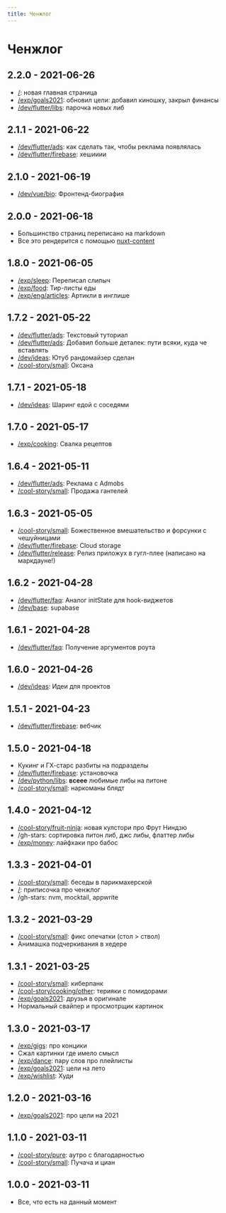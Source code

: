 ```yaml
---
title: Ченжлог
---
```


# Ченжлог

## 2.2.0 - 2021-06-26

- [/](/): новая главная страница
- [/exp/goals2021](/exp/goals2021): обновил цели: добавил киношку, закрыл финансы
- [/dev/flutter/libs](/dev/flutter/libs): парочка новых либ

## 2.1.1 - 2021-06-22

- [/dev/flutter/ads](/dev/flutter/ads): как сделать так, чтобы реклама появлялась
- [/dev/flutter/firebase](/dev/flutter/firebase): хешииии

## 2.1.0 - 2021-06-19

- [/dev/vue/bio](/dev/vue/bio): Фронтенд-биография

## 2.0.0 - 2021-06-18

- Большинство страниц переписано на markdown
- Все это рендерится с помощью [nuxt-content](https://content.nuxtjs.org/)

## 1.8.0 - 2021-06-05

- [/exp/sleep](/exp/sleep): Переписал слипыч
- [/exp/food](/exp/food): Тир-листы еды
- [/exp/eng/articles](/exp/eng/articles): Артикли в инглише

## 1.7.2 - 2021-05-22

- [/dev/flutter/ads](/dev/flutter/ads): Текстовый туториал
- [/dev/flutter/ads](/dev/flutter/release): Добавил больше деталек: пути всяки, куда че вставлять
- [/dev/ideas](/dev/ideas): Ютуб рандомайзер сделан
- [/cool-story/small](/cool-story/small): Оксана

## 1.7.1 - 2021-05-18

- [/dev/ideas](/dev/ideas): Шаринг едой с соседями

## 1.7.0 - 2021-05-17

- [/exp/cooking](/exp/cooking): Свалка рецептов

## 1.6.4 - 2021-05-11

- [/dev/flutter/ads](/dev/flutter/ads): Реклама с Admobs
- [/cool-story/small](/cool-story/small): Продажа гантелей

## 1.6.3 - 2021-05-05

- [/cool-story/small](/cool-story/small): Божественное вмешательство и форсунки с чешуйницами
- [/dev/flutter/firebase](/dev/flutter/firebase): Cloud storage
- [/dev/flutter/release](/dev/flutter/release): Релиз приложух в гугл-плее (написано на маркдауне!)

## 1.6.2 - 2021-04-28

- [/dev/flutter/faq](/dev/flutter/faq): Аналог initState для hook-виджетов
- [/dev/base](/dev/base): supabase

## 1.6.1 - 2021-04-28

- [/dev/flutter/faq](/dev/flutter/faq):   Получение аргументов роута

## 1.6.0 - 2021-04-26

- [/dev/ideas](/dev/ideas): Идеи для проектов

## 1.5.1 - 2021-04-23

- [/dev/flutter/firebase](/dev/flutter/firebase): вебчик

## 1.5.0 - 2021-04-18

- Кукинг и ГХ-старс разбиты на подразделы
- [/dev/flutter/firebase](/dev/flutter/firebase): установочка
- [/dev/python/libs](/dev/python/libs): <b>всеее</b> любимые либы на питоне
- [/cool-story/small](/cool-story/small):  наркоманы блядт

## 1.4.0 - 2021-04-12

- [/cool-story/fruit-ninja](/cool-story/fruit-ninja):  новая кулстори про Фрут Ниндзю
- /gh-stars: сортировка питон либ, джс либы, флаттер либы
- [/exp/money](/exp/money):  лайфхаки про бабос

## 1.3.3 - 2021-04-01

- [/cool-story/small](/cool-story/small):  беседы в парикмахерской
- [/](/): приписочка про ченжлог
- /gh-stars:  nvm, mocktail, appwrite

## 1.3.2 - 2021-03-29

- [/cool-story/small](/cool-story/small): фикс опечатки (стол > ствол)
- Анимашка подчеркивания в хедере

## 1.3.1 - 2021-03-25

- [/cool-story/small](/cool-story/small): киберпанк
- [/cool-story/cooking/other](/cool-story/cooking/other): терияки с помидорами
- [/exp/goals2021](/exp/goals2021): друзья в оригинале
- Нормальный свайпер и просмотрщик картинок

## 1.3.0 - 2021-03-17

- [/exp/gigs](/exp/gigs): про концики
- Сжал картинки где имело смысл
- [/exp/dance](/exp/dance): пару слов про плейлисты
- [/exp/goals2021](/exp/goals2021): цели на лето
- [/exp/wishlist](/exp/wishlist): Худи

## 1.2.0 - 2021-03-16

- [/exp/goals2021](/exp/goals2021): про цели на 2021

## 1.1.0 - 2021-03-11

- [/cool-story/pure](/cool-story/pure): аутро с благодарностью
- [/cool-story/small](/cool-story/small): Пучача и циан

## 1.0.0 - 2021-03-11

- Все, что есть на данный момент
